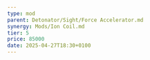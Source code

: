 ```yaml
---
type: mod
parent: Detonator/Sight/Force Accelerator.md
synergy: Mods/Ion Coil.md
tier: 5
price: 85000
date: 2025-04-27T18:30+0100
---
```

